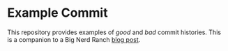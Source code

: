 # Example Commit

This repository provides examples of _good_ and _bad_ commit histories. This is a companion to a Big Nerd Ranch [blog post](http://blog.bignerdranch.com/3867-small-distinct-commits-say-you-care).
